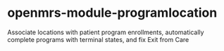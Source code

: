 openmrs-module-programlocation
==============================

Associate locations with patient program enrollments, automatically complete programs with terminal states, 
and fix Exit from Care